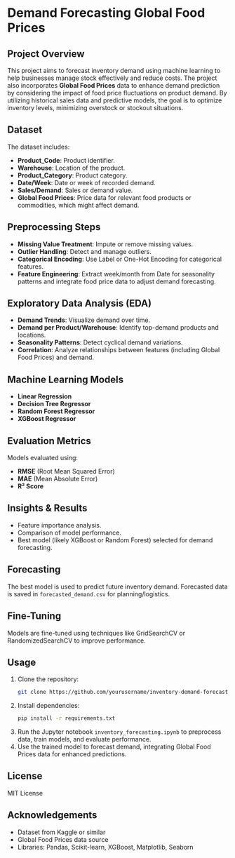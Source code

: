 # Demand Forecasting Global Food Prices

## Project Overview
This project aims to forecast inventory demand using machine learning to help businesses manage stock effectively and reduce costs. The project also incorporates **Global Food Prices** data to enhance demand prediction by considering the impact of food price fluctuations on product demand. By utilizing historical sales data and predictive models, the goal is to optimize inventory levels, minimizing overstock or stockout situations.

## Dataset
The dataset includes:
- **Product_Code**: Product identifier.
- **Warehouse**: Location of the product.
- **Product_Category**: Product category.
- **Date/Week**: Date or week of recorded demand.
- **Sales/Demand**: Sales or demand value.
- **Global Food Prices**: Price data for relevant food products or commodities, which might affect demand.

## Preprocessing Steps
- **Missing Value Treatment**: Impute or remove missing values.
- **Outlier Handling**: Detect and manage outliers.
- **Categorical Encoding**: Use Label or One-Hot Encoding for categorical features.
- **Feature Engineering**: Extract week/month from Date for seasonality patterns and integrate food price data to adjust demand forecasting.

## Exploratory Data Analysis (EDA)
- **Demand Trends**: Visualize demand over time.
- **Demand per Product/Warehouse**: Identify top-demand products and locations.
- **Seasonality Patterns**: Detect cyclical demand variations.
- **Correlation**: Analyze relationships between features (including Global Food Prices) and demand.

## Machine Learning Models
- **Linear Regression**
- **Decision Tree Regressor**
- **Random Forest Regressor**
- **XGBoost Regressor**

## Evaluation Metrics
Models evaluated using:
- **RMSE** (Root Mean Squared Error)
- **MAE** (Mean Absolute Error)
- **R² Score**

## Insights & Results
- Feature importance analysis.
- Comparison of model performance.
- Best model (likely XGBoost or Random Forest) selected for demand forecasting.

## Forecasting
The best model is used to predict future inventory demand. Forecasted data is saved in `forecasted_demand.csv` for planning/logistics.

## Fine-Tuning
Models are fine-tuned using techniques like GridSearchCV or RandomizedSearchCV to improve performance.

## Usage
1. Clone the repository:
    ```bash
    git clone https://github.com/yourusername/inventory-demand-forecasting.git
    ```
2. Install dependencies:
    ```bash
    pip install -r requirements.txt
    ```
3. Run the Jupyter notebook `inventory_forecasting.ipynb` to preprocess data, train models, and evaluate performance.
4. Use the trained model to forecast demand, integrating Global Food Prices data for enhanced predictions.

## License
MIT License

## Acknowledgements
- Dataset from Kaggle or similar
- Global Food Prices data source
- Libraries: Pandas, Scikit-learn, XGBoost, Matplotlib, Seaborn
